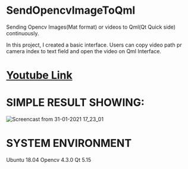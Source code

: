 # SendOpencvImageToQml
Sending Opencv Images(Mat format) or videos to Qml(Qt Quick side) continuously. 

In this project, I created a basic interface. Users can copy video path pr camera index to text field and open the video on Qml Interface. 

# [Youtube Link](https://www.youtube.com/watch?v=-EYldBso0M4)



# SIMPLE RESULT SHOWING:

![Screencast from 31-01-2021 17_23_01](https://user-images.githubusercontent.com/62008886/106387488-0a86c180-63eb-11eb-9df2-3fe63a7410d6.gif)


# SYSTEM ENVIRONMENT

Ubuntu 18.04
Opencv 4.3.0
Qt 5.15

